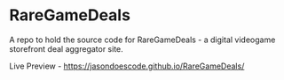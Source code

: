 # RareGameDeals
A repo to hold the source code for RareGameDeals - a digital videogame storefront deal aggregator site.

Live Preview - [https://jasondoescode.github.io/RareGameDeals/
](https://imjasonsaint.github.io/RareGameDeals/)
